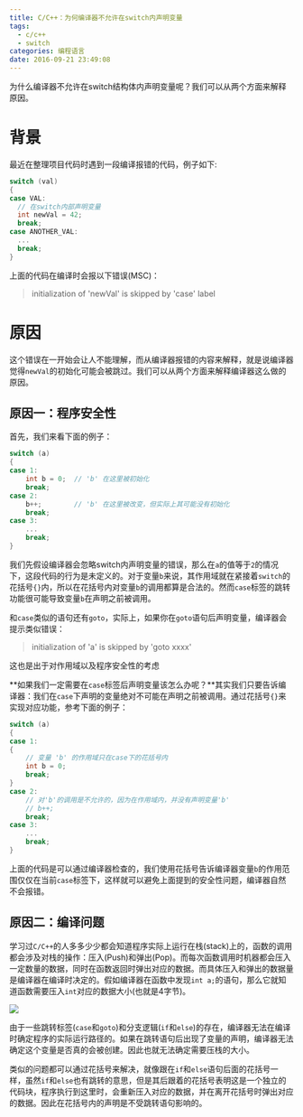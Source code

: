 ```yaml
---
title: C/C++：为何编译器不允许在switch内声明变量
tags:
  - c/c++
  - switch
categories: 编程语言
date: 2016-09-21 23:49:08
---
```



为什么编译器不允许在switch结构体内声明变量呢？我们可以从两个方面来解释原因。

<!-- more -->
# 背景
最近在整理项目代码时遇到一段编译报错的代码，例子如下:

```cpp
switch (val)  
{  
case VAL:  
  // 在switch内部声明变量
  int newVal = 42;  
  break;
case ANOTHER_VAL:  
  ...
  break;
}
```
上面的代码在编译时会报以下错误(MSC)：
> initialization of 'newVal' is skipped by 'case' label

# 原因
这个错误在一开始会让人不能理解，而从编译器报错的内容来解释，就是说编译器觉得`newVal`的初始化可能会被跳过。我们可以从两个方面来解释编译器这么做的原因。

## 原因一：程序安全性
首先，我们来看下面的例子：

```cpp
switch (a)
{
case 1:
    int b = 0;  // 'b' 在这里被初始化
    break;
case 2:
    b++;        // 'b' 在这里被改变，但实际上其可能没有初始化
    break;
case 3:
    ...
    break;
}
```

我们先假设编译器会忽略switch内声明变量的错误，那么在`a`的值等于`2`的情况下，这段代码的行为是未定义的。对于变量`b`来说，其作用域就在紧接着`switch`的花括号`{}`内，所以在花括号内对变量`b`的调用都算是合法的。然而`case`标签的跳转功能很可能导致变量`b`在声明之前被调用。

和`case`类似的语句还有`goto`，实际上，如果你在`goto`语句后声明变量，编译器会提示类似错误：
> initialization of 'a' is skipped by 'goto xxxx'

这也是出于对作用域以及程序安全性的考虑

**如果我们一定需要在`case`标签后声明变量该怎么办呢？**其实我们只要告诉编译器：我们在`case`下声明的变量绝对不可能在声明之前被调用。通过花括号`{}`来实现对应功能，参考下面的例子：

```cpp
switch (a)
{
case 1:
{
    // 变量 'b' 的作用域只在case下的花括号内
    int b = 0;  
    break;
}
case 2:
    // 对'b'的调用是不允许的，因为在作用域内，并没有声明变量'b'
    // b++;        
    break;
case 3:
    ...
    break;
}
```
上面的代码是可以通过编译器检查的，我们使用花括号告诉编译器变量`b`的作用范围仅仅在当前`case`标签下，这样就可以避免上面提到的安全性问题，编译器自然不会报错。

## 原因二：编译问题
学习过`C/C++`的人多多少少都会知道程序实际上运行在栈(stack)上的，函数的调用都会涉及对栈的操作：压入(Push)和弹出(Pop)。而每次函数调用时机器都会压入一定数量的数据，同时在函数返回时弹出对应的数据。而具体压入和弹出的数据量是编译器在编译时决定的。假如编译器在函数中发现`int a;`的语句，那么它就知道函数需要压入`int`对应的数据大小(也就是4字节)。

![](/uploads/function-call-stack.png)

由于一些跳转标签(`case`和`goto`)和分支逻辑(`if`和`else`)的存在，编译器无法在编译时确定程序的实际运行路径的。如果在跳转语句后出现了变量的声明，编译器无法确定这个变量是否真的会被创建。因此也就无法确定需要压栈的大小。

类似的问题都可以通过花括号来解决，就像跟在`if`和`else`语句后面的花括号一样，虽然`if`和`else`也有跳转的意思，但是其后跟着的花括号表明这是一个独立的代码块，程序执行到这里时，会重新压入对应的数据，并在离开花括号时弹出对应的数据。因此在花括号内的声明是不受跳转语句影响的。

